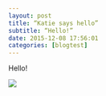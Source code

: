 ```yaml
---
layout: post 
title: “Katie says hello” 
subtitle: “Hello!” 
date: 2015-12-08 17:56:01
categories: [blogtest]
---
```


Hello!

![](https://upload.wikimedia.org/wikipedia/en/9/93/Wizard_troll_doll-low_res.jpg)

